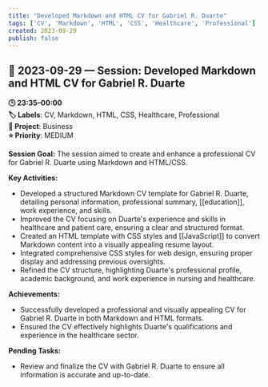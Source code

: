 ```yaml
---
title: "Developed Markdown and HTML CV for Gabriel R. Duarte"
tags: ['CV', 'Markdown', 'HTML', 'CSS', 'Healthcare', 'Professional']
created: 2023-09-29
publish: false
---
```


## 📅 2023-09-29 — Session: Developed Markdown and HTML CV for Gabriel R. Duarte

**🕒 23:35–00:00**  
**🏷️ Labels**: CV, Markdown, HTML, CSS, Healthcare, Professional  
**📂 Project**: Business  
**⭐ Priority**: MEDIUM  


**Session Goal:**
The session aimed to create and enhance a professional CV for Gabriel R. Duarte using Markdown and HTML/CSS.

**Key Activities:**
- Developed a structured Markdown CV template for Gabriel R. Duarte, detailing personal information, professional summary, [[education]], work experience, and skills.
- Improved the CV focusing on Duarte's experience and skills in healthcare and patient care, ensuring a clear and structured format.
- Created an HTML template with CSS styles and [[JavaScript]] to convert Markdown content into a visually appealing resume layout.
- Integrated comprehensive CSS styles for web design, ensuring proper display and addressing previous oversights.
- Refined the CV structure, highlighting Duarte's professional profile, academic background, and work experience in nursing and healthcare.

**Achievements:**
- Successfully developed a professional and visually appealing CV for Gabriel R. Duarte in both Markdown and HTML formats.
- Ensured the CV effectively highlights Duarte's qualifications and experience in the healthcare sector.

**Pending Tasks:**
- Review and finalize the CV with Gabriel R. Duarte to ensure all information is accurate and up-to-date.
